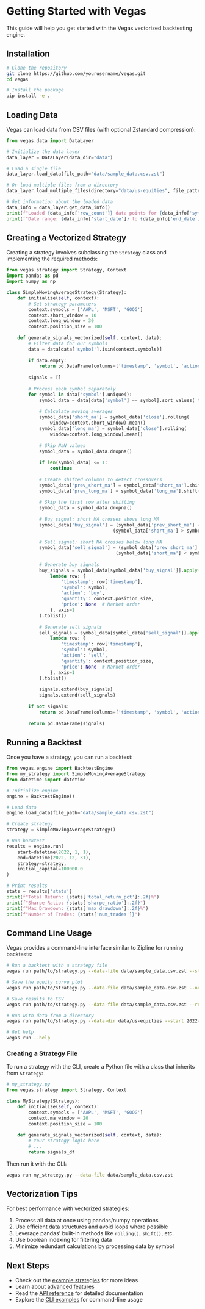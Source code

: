 # Getting Started with Vegas

This guide will help you get started with the Vegas vectorized backtesting engine.

## Installation

```bash
# Clone the repository
git clone https://github.com/yourusername/vegas.git
cd vegas

# Install the package
pip install -e .
```

## Loading Data

Vegas can load data from CSV files (with optional Zstandard compression):

```python
from vegas.data import DataLayer

# Initialize the data layer
data_layer = DataLayer(data_dir="data")

# Load a single file
data_layer.load_data(file_path="data/sample_data.csv.zst")

# Or load multiple files from a directory
data_layer.load_multiple_files(directory="data/us-equities", file_pattern="*.ohlcv-1h.csv.zst")

# Get information about the loaded data
data_info = data_layer.get_data_info()
print(f"Loaded {data_info['row_count']} data points for {data_info['symbol_count']} symbols")
print(f"Date range: {data_info['start_date']} to {data_info['end_date']}")
```

## Creating a Vectorized Strategy

Creating a strategy involves subclassing the `Strategy` class and implementing the required methods:

```python
from vegas.strategy import Strategy, Context
import pandas as pd
import numpy as np

class SimpleMovingAverageStrategy(Strategy):
    def initialize(self, context):
        # Set strategy parameters
        context.symbols = ['AAPL', 'MSFT', 'GOOG']
        context.short_window = 10
        context.long_window = 30
        context.position_size = 100
    
    def generate_signals_vectorized(self, context, data):
        # Filter data for our symbols
        data = data[data['symbol'].isin(context.symbols)]
        
        if data.empty:
            return pd.DataFrame(columns=['timestamp', 'symbol', 'action', 'quantity', 'price'])
        
        signals = []
        
        # Process each symbol separately
        for symbol in data['symbol'].unique():
            symbol_data = data[data['symbol'] == symbol].sort_values('timestamp')
            
            # Calculate moving averages
            symbol_data['short_ma'] = symbol_data['close'].rolling(
                window=context.short_window).mean()
            symbol_data['long_ma'] = symbol_data['close'].rolling(
                window=context.long_window).mean()
            
            # Skip NaN values
            symbol_data = symbol_data.dropna()
            
            if len(symbol_data) <= 1:
                continue
            
            # Create shifted columns to detect crossovers
            symbol_data['prev_short_ma'] = symbol_data['short_ma'].shift(1)
            symbol_data['prev_long_ma'] = symbol_data['long_ma'].shift(1)
            
            # Skip the first row after shifting
            symbol_data = symbol_data.dropna()
            
            # Buy signal: short MA crosses above long MA
            symbol_data['buy_signal'] = (symbol_data['prev_short_ma'] <= symbol_data['prev_long_ma']) & \
                                       (symbol_data['short_ma'] > symbol_data['long_ma'])
            
            # Sell signal: short MA crosses below long MA
            symbol_data['sell_signal'] = (symbol_data['prev_short_ma'] >= symbol_data['prev_long_ma']) & \
                                        (symbol_data['short_ma'] < symbol_data['long_ma'])
            
            # Generate buy signals
            buy_signals = symbol_data[symbol_data['buy_signal']].apply(
                lambda row: {
                    'timestamp': row['timestamp'],
                    'symbol': symbol,
                    'action': 'buy',
                    'quantity': context.position_size,
                    'price': None  # Market order
                }, axis=1
            ).tolist()
            
            # Generate sell signals
            sell_signals = symbol_data[symbol_data['sell_signal']].apply(
                lambda row: {
                    'timestamp': row['timestamp'],
                    'symbol': symbol,
                    'action': 'sell',
                    'quantity': context.position_size,
                    'price': None  # Market order
                }, axis=1
            ).tolist()
            
            signals.extend(buy_signals)
            signals.extend(sell_signals)
        
        if not signals:
            return pd.DataFrame(columns=['timestamp', 'symbol', 'action', 'quantity', 'price'])
            
        return pd.DataFrame(signals)
```

## Running a Backtest

Once you have a strategy, you can run a backtest:

```python
from vegas.engine import BacktestEngine
from my_strategy import SimpleMovingAverageStrategy
from datetime import datetime

# Initialize engine
engine = BacktestEngine()

# Load data
engine.load_data(file_path="data/sample_data.csv.zst")

# Create strategy
strategy = SimpleMovingAverageStrategy()

# Run backtest
results = engine.run(
    start=datetime(2022, 1, 1),
    end=datetime(2022, 12, 31),
    strategy=strategy,
    initial_capital=100000.0
)

# Print results
stats = results['stats']
print(f"Total Return: {stats['total_return_pct']:.2f}%")
print(f"Sharpe Ratio: {stats['sharpe_ratio']:.2f}")
print(f"Max Drawdown: {stats['max_drawdown']:.2f}%")
print(f"Number of Trades: {stats['num_trades']}")
```

## Command Line Usage

Vegas provides a command-line interface similar to Zipline for running backtests:

```bash
# Run a backtest with a strategy file
vegas run path/to/strategy.py --data-file data/sample_data.csv.zst --start 2022-01-01 --end 2022-12-31

# Save the equity curve plot
vegas run path/to/strategy.py --data-file data/sample_data.csv.zst --output equity_curve.png

# Save results to CSV
vegas run path/to/strategy.py --data-file data/sample_data.csv.zst --results-csv results.csv

# Run with data from a directory
vegas run path/to/strategy.py --data-dir data/us-equities --start 2022-01-01 --end 2022-12-31

# Get help
vegas run --help
```

### Creating a Strategy File

To run a strategy with the CLI, create a Python file with a class that inherits from `Strategy`:

```python
# my_strategy.py
from vegas.strategy import Strategy, Context

class MyStrategy(Strategy):
    def initialize(self, context):
        context.symbols = ['AAPL', 'MSFT', 'GOOG']
        context.ma_window = 20
        context.position_size = 100
    
    def generate_signals_vectorized(self, context, data):
        # Your strategy logic here
        # ...
        return signals_df
```

Then run it with the CLI:

```bash
vegas run my_strategy.py --data-file data/sample_data.csv.zst
```

## Vectorization Tips

For best performance with vectorized strategies:

1. Process all data at once using pandas/numpy operations
2. Use efficient data structures and avoid loops where possible
3. Leverage pandas' built-in methods like `rolling()`, `shift()`, etc.
4. Use boolean indexing for filtering data
5. Minimize redundant calculations by processing data by symbol

## Next Steps

- Check out the [example strategies](examples.md) for more ideas
- Learn about [advanced features](advanced_features.md)
- Read the [API reference](api_reference.md) for detailed documentation
- Explore the [CLI examples](../examples/README.md) for command-line usage 
